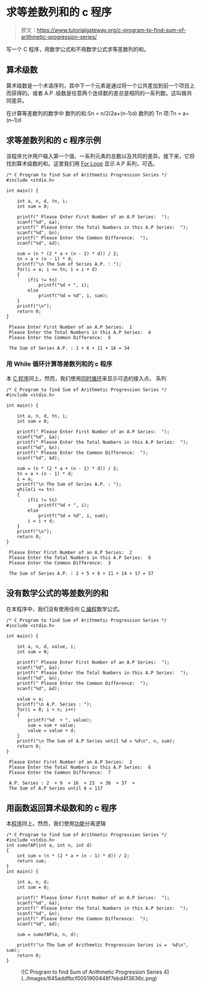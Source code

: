 # 求等差数列和的 c 程序

> 原文：<https://www.tutorialgateway.org/c-program-to-find-sum-of-arithmetic-progression-series/>

写一个 C 程序，用数学公式和不用数学公式求等差数列的和。

## 算术级数

算术级数是一个术语序列，其中下一个元素是通过将一个公共差加到前一个项目上而获得的。或者 A.P .级数是任意两个连续数的差总是相同的一系列数。这叫做共同差异。

在计算等差数列的数学中
数列的和:Sn = n/2(2a+(n–1)d)
数列的 Tn 项:Tn = a+(n–1)d

## 求等差数列和的 c 程序示例

该程序允许用户输入第一个值、一系列元素的总数以及共同的差异。接下来，它将找到算术级数的和。这里我们用 [For Loop](https://www.tutorialgateway.org/for-loop-in-c-programming/) 显示 A.P 系列，可选。

```
/* C Program to find Sum of Arithmetic Progression Series */
#include <stdio.h>

int main() {

    int a, n, d, tn, i;
    int sum = 0;

    printf(" Please Enter First Number of an A.P Series:  ");
    scanf("%d", &a);
    printf(" Please Enter the Total Numbers in this A.P Series:  ");
    scanf("%d", &n);
    printf(" Please Enter the Common Difference:  ");
    scanf("%d", &d);

    sum = (n * (2 * a + (n - 1) * d)) / 2;
    tn = a + (n - 1) * d;
    printf("\n The Sum of Series A.P. : ");
    for(i = a; i <= tn; i = i + d)
    {
        if(i != tn)
            printf("%d + ", i);
        else
            printf("%d = %d", i, sum);
    }
    printf("\n");
    return 0;
}
```

```
 Please Enter First Number of an A.P Series:  1
 Please Enter the Total Numbers in this A.P Series:  4
 Please Enter the Common Difference:  5

 The Sum of Series A.P. : 1 + 6 + 11 + 16 = 34
```

### 用 While 循环计算等差数列和的 c 程序

本 [C 程序](https://www.tutorialgateway.org/c-programming-examples/)同上。然而，我们使用[同时循环](https://www.tutorialgateway.org/while-loop-in-c/)来显示可选的接入点。 系列

```
/* C Program to find Sum of Arithmetic Progression Series */
#include <stdio.h>

int main() {

    int a, n, d, tn, i;
    int sum = 0;

    printf(" Please Enter First Number of an A.P Series:  ");
    scanf("%d", &a);
    printf(" Please Enter the Total Numbers in this A.P Series:  ");
    scanf("%d", &n);
    printf(" Please Enter the Common Difference:  ");
    scanf("%d", &d);

    sum = (n * (2 * a + (n - 1) * d)) / 2;
    tn = a + (n - 1) * d;
    i = a;
    printf("\n The Sum of Series A.P. : ");
    while(i <= tn)
    {
        if(i != tn)
            printf("%d + ", i);
        else
            printf("%d = %d", i, sum);
        i = i + d;
    }
    printf("\n");
    return 0;
}
```

```
 Please Enter First Number of an A.P Series:  2
 Please Enter the Total Numbers in this A.P Series:  6
 Please Enter the Common Difference:  3

 The Sum of Series A.P. : 2 + 5 + 8 + 11 + 14 + 17 = 57
```

## 没有数学公式的等差数列的和

在本程序中，我们没有使用任何 [C 编程](https://www.tutorialgateway.org/c-programming/)数学公式。

```
/* C Program to find Sum of Arithmetic Progression Series */
#include <stdio.h>

int main() {

    int a, n, d, value, i;
    int sum = 0;

    printf(" Please Enter First Number of an A.P Series:  ");
    scanf("%d", &a);
    printf(" Please Enter the Total Numbers in this A.P Series:  ");
    scanf("%d", &n);
    printf(" Please Enter the Common Difference:  ");
    scanf("%d", &d);

    value = a;
    printf("\n A.P. Series : ");
    for(i = 0; i < n; i++)
    {
        printf("%d  + ", value);
        sum = sum + value;
        value = value + d;
    }
    printf("\n The Sum of A.P Series until %d = %d\n", n, sum);
    return 0;
}
```

```
 Please Enter First Number of an A.P Series:  2
 Please Enter the Total Numbers in this A.P Series:  6
 Please Enter the Common Difference:  7

 A.P. Series : 2  + 9  + 16  + 23  + 30  + 37  + 
 The Sum of A.P Series until 6 = 117
```

## 用函数返回算术级数和的 c 程序

本[程序](https://www.tutorialgateway.org/c-programming-examples/)同上。然而，我们使用[功能](https://www.tutorialgateway.org/functions-in-c/)分离逻辑

```
/* C Program to find Sum of Arithmetic Progression Series */
#include <stdio.h>
int sumofAP(int a, int n, int d)
{
    int sum = (n * (2 * a + (n - 1) * d)) / 2;
    return sum;
}
int main() {

    int a, n, d;
    int sum = 0;

    printf(" Please Enter First Number of an A.P Series:  ");
    scanf("%d", &a);
    printf(" Please Enter the Total Numbers in this A.P Series:  ");
    scanf("%d", &n);
    printf(" Please Enter the Common Difference:  ");
    scanf("%d", &d);

    sum = sumofAP(a, n, d);

    printf("\n The Sum of Arithmetic Progression Series is =  %d\n", sum);
    return 0;
}
```

<figure class="wp-block-image">![C Program to find Sum of Arithmetic Progression Series 4](../Images/645addfbcf0051900448f7ebd4f3636c.png)</figure>